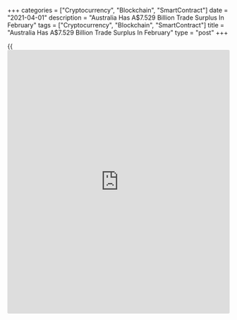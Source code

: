 +++
categories = ["Cryptocurrency", "Blockchain", "SmartContract"]
date = "2021-04-01"
description = "Australia Has A$7.529 Billion Trade Surplus In February"
tags = ["Cryptocurrency", "Blockchain", "SmartContract"]
title = "Australia Has A$7.529 Billion Trade Surplus In February"
type = "post"
+++

{{<iframe id="large-banner" src="https://www.bounty.group/#slide=6.0" width="100%" height="600" scrolling="no" style="border: 0px solid rgb(216, 221, 230); border-radius: 3px;">}}

Australia had a seasonally adjusted merchandise trade surplus of A$7.529
billion in February, the Australian Bureau of Statistics said on
Thursday.

That was shy of expectations for a surplus of A$9.7 billion following
the downwardly revised A$9.616 billion surplus in January (originally
A$10.142 billion).

Exports were down 1.0 percent on month to A$38.926 billion after
climbing 6.0 percent in January, while imports gained 5.0 percent on
month to A$31.398 billion after sinking 2.0 percent in the previous
month.

The balance on goods and services was a surplus of A$7.529 billion in
February, a decrease of A$2.087 billion on the surplus in January.

For comments and feedback [contact](https://www.playgroundfx.com/contact/): editorial@rtt[news](https://www.letsplayfx.com/blog/forex-news-website/).com

[Economic News][1]

 **What parts of the world are seeing the best (and worst) economic
performances lately? Click[here][2] to check out our [Econ Scorecard][2]
and find out! See up-to-the-moment [ranking](https://www.playgroundfx.com/blog/crypto-exchange-ranking/)s for the best and worst
performers in [GDP][2], [unemployment rate][3], [inflation][4] and much
more.**

   1. www.rtt[news](https://www.letsplayfx.com/blog/forex-news-website/).com/Content/EconomicNews.aspx
   2. www.rtt[news](https://www.letsplayfx.com/blog/forex-news-website/).com/economic-scorecard/world-rank/GDP/highest-performance.aspx
   3. www.rtt[news](https://www.letsplayfx.com/blog/forex-news-website/).com/economic-scorecard/world-rank/unemployment-rate/lowest-performance.aspx
   4. www.rtt[news](https://www.letsplayfx.com/blog/forex-news-website/).com/economic-scorecard/world-rank/CPI/highest-performance.aspx